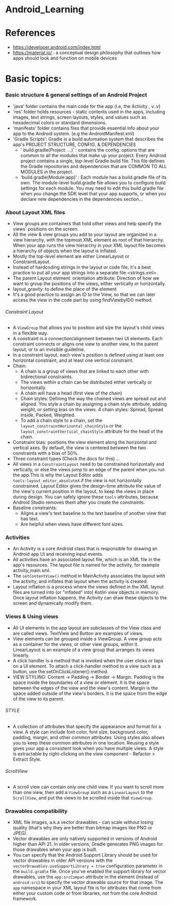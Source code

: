 # Android_Learning
# References
- https://developer.android.com/index.html
- https://material.io/ : a conceptual design philosophy that outlines how apps should look and function on mobile devices
# Basic topics:
### Basic structure & general settings of an Android Project  
- 'java' folder contains the main code for the app (i.e, the Activity , v..v)
- 'res' folder holds resources - static contents used in the apps, including images, text strings, screen layouts, styles, and values such as hexadecimal colors or standard dimensions.
- 'manifests' folder contains files that provide essential info about your app to the Android system. (e.g the AndroidManifest.xml)
- 'Gradle Scripts': Gradle is a build automation system that describes the app's PROJECT STRUCTURE, CONFIG. & DEPENDENCIES
  + ' build.gradle(Project: ...)' : <project-level> contains the config. options that are common to all the modules that make up your project. Every Android project contains a single, top-level Gradle build file. This file defines the Gradle repositories and dependencies that are COMMON TO ALL MODULES in the project.
  + 'build.gradle(Module:app)' : <module-level> Each module has a build.gradle file of its own. The module-level build.gradle file allows you to configure build settings for each module. You may need to edit this build.gradle file when you change the SDK level that your app supports, or when you declare new dependencies in the dependencies section...

### About Layout XML files
- View groups are containers that hold other views and help specify the views' positions on the screen. 
- All the view & view groups you add to your layout are organized in a view hierarchy, with the topmost XML element as root of that hierarchy. When your app runs the view hierarchy in your XML layout file becomes a hierarchy of objects when the layout is inflated.
- Mostly the top-level element are either LinearLayout or ConstraintLayout.
- Instead of hardcoding strings in the layout or code file, it's a best practice to put all your app strings into a separate file <strings.xml>.
- The parent Layout element:  orientation attribute: Direction of how we want to group the positions of the views, either vertically or horizontally.
- layout_gravity: to define the place of the element
- It's a good practice to assign an ID to the View, so that we can later access the view in the code part by using findViewbyID() method.
###### Constraint Layout
- A ```ViewGroup``` that allows you to position and size the layout's child views in a flexible way. 
- A constraint is a connection/alignment between two UI elements. Each constraint connects or aligns one view to another view, to the parent layout, or to an invisible guideline. 
- In a constraint layout, each view's position is defined using at least one horizontal constraint, and at least one vertical constraint.
- Chain:
  + A chain is a group of views that are linked to each other with bidirectional constraints.
  + The views within a chain can be distributed either vertically or horizontally.
  + A chain will have a head (first view of the chain)
  + Chain styles: Defining the way the chained views are spread out and aligned. You style a chain by assigning a chain style attribute, adding weight, or setting bias on the views. 4 chain styles: Spread, Spread inside, Packed, Weighted.
  + To add a chain style to a chain, set the ```layout_constraintHorizontal_chainStyle``` or the ```layout_constraintVertical_chainStyle``` attribute for the head of the chain. 
- Constraint bias: positions the view element along the horizontal and vertical axes. By default, the view is centered between the two constraints with a bias of 50%.
- Three constraint types (Check the docs for this) ...
- All views in a ```ConstraintLayout``` need to be constrained horizontally and vertically, or else the views jump to an edge of the parent when you run the app.This is why the Layout Editor adds ```tools:layout_editor_absoluteX``` if the view is not horizontally constrained. Layout Editor gives the design-time attribute the value of the view's current position in the layout, to keep the views in place during design. You can safely ignore these ```tools``` attributes, because Android Studio removes them after you create the constraints.
- Baseline constraints:
  + Aligns a view's text baseline to the text baseline of another view that has text.
  + Are helpful when views have different font sizes.
### Activities
- An Activity is a core Android class that is responsible for drawing an Android app UI and receiving input events.
- All activities have an associated layout file, which is an XML file in the app's resources. The layout file is named for the activity, for example activity_main.xml.
- The ```setContentView()``` method in MainActivity associates the layout with the activity, and inflates that layout when the activity is created.
- Layout inflation is a process where the views defined in the XML layout files are turned into (or "inflated" into) Kotlin view objects in memory. Once layout inflation happens, the Activity can draw these objects to the screen and dynamically modify them.

### Views & Using views
- All UI elements in the app layout are subclasses of the View class and are called views. TextView and Button are examples of views.
- View elements can be grouped inside a ViewGroup. A view group acts as a container for the views, or other view groups, within it. LinearLayout is an example of a view group that arranges its views linearly.
- A click handler is a method that is invoked when the user clicks or taps on a UI element. To attach a click-handler method to a view such as a button, use the setOnClickListener() method.
- VIEW STYLING: Content -> Padding -> Border -> Margin. Padding is the space inside the boundaries of a view or element. It is the space between the edges of the view and the view's content. Margin is the space added outside of the view's borders. It is the space from the edge of the view to its parent.
###### STYLE
- A collection of attributes that specify the appearance and format for a view. A style can include font color, font size, background color, padding, margin, and other common attributes. Using styles also allows you to keep these common attributes in one location. Reusing a style gives your app a consistent look when you have multiple views. A style is extractable by right-clicking on the view component - Refactor > Extract Style.
###### ScrollView
- A scroll view can contain only one child view. If you want to scroll more than one view, then add a ```ViewGroup``` such as a ```LinearLayout``` to the ```ScrollView```, and put the views to be scrolled inside that ```ViewGroup```.
### Drawables compatibility
- XML file images, a.k.a vector drawables - can scale without losing quality (that's why they are better than bitmap images like PNG or JPEG). 
- Vector drawables are only natively supported in versions of Android higher than API 21. In older versions, Gradle generates PNG images for those drawables when your app is built.
- You can specify that the Android Support Library should be used for vector drawables in older API versions with the ```vectorDrawables.useSupportLibrary = true``` configuration parameter in the ```build.gradle``` file. Once you've enabled the support library for vector drawables, use the ```app:srcCompat``` attribute in the <ImageView> element (instead of ```android:src```) to specify the vector drawable source for that image. The ```app``` namespace in your XML layout file is for attributes that come from either your custom code or from libraries, not from the core Android framework.
